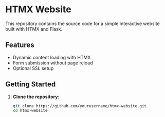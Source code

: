 # HTMX Website

This repository contains the source code for a simple interactive website built with HTMX and Flask.

## Features

- Dynamic content loading with HTMX
- Form submission without page reload
- Optional SSL setup

## Getting Started

1. **Clone the repository**:
   ```bash
   git clone https://github.com/yourusername/htmx-website.git
   cd htmx-website
